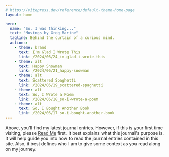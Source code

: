 ```yaml
---
# https://vitepress.dev/reference/default-theme-home-page
layout: home

hero:
  name: "So, I was thinking..."
  text: "Musings by Greg Marine"
  tagline: Behind the curtain of a curious mind.
  actions:
    - theme: brand
      text: I'm Glad I Wrote This
      link: /2024/06/24_im-glad-i-wrote-this
    - theme: alt
      text: Happy Snowman
      link: /2024/06/21_happy-snowman
    - theme: alt
      text: Scattered Spaghetti
      link: /2024/06/19_scattered-spaghetti
    - theme: alt
      text: So, I Wrote a Poem
      link: /2024/06/18_so-i-wrote-a-poem
    - theme: alt
      text: So, I Bought Another Book
      link: /2024/06/17_so-i-bought-another-book
---
```


Above, you'll find my latest journal entries. However, if this is your first time visiting, please [Read Me](read-me) first. It best explains what this journal's purpose is. It will help guide you into how to read the journal entries contained in this site. Also, it best defines who I am to give some context as you read along on my journey.